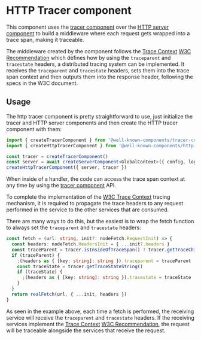 # HTTP Tracer component

This component uses the [tracer component](https://github.com/well-known-components/tracer-component) over the [HTTP server component](https://github.com/well-known-components/http-server) to build a middleware where each request gets wrapped into a trace span, making it traceable.

The middleware created by the component follows the [Trace Context](https://www.w3.org/TR/trace-context) [W3C Recommendation](https://www.w3.org/standards/types#REC) which defines how by using the `traceparent` and `tracestate` headers, a distributed tracing system can be implemented. It receives the `traceparent` and `tracestate` headers, sets them into the trace span context and then outputs them into the response header, following the specs in the W3C document.

## Usage

The http tracer component is pretty straightforward to use, just initialize the tracer and HTTP server components and then create the HTTP tracer component with them:

```ts
import { createTracerComponent } from '@well-known-components/tracer-component'
import { createHttpTracerComponent } from '@well-known-components/http-tracer-component'

const tracer = createTracerComponent()
const server = await createServerComponent<GlobalContext>({ config, logs }, { cors })
createHttpTracerComponent({ server, tracer })
```

When inside of a handler, the code can access the trace span context at any time by using the [tracer component](https://github.com/well-known-components/tracer-component) API.

To complete the implementation of the [W3C Trace Context](https://www.w3.org/TR/trace-context) tracing mechanism, it is required to propagate the trace headers to any request performed in the service to the other services that are consumed.

There are many ways to do this, but the easiest is to wrap the fetch function to always set the `traceparent` and `tracestate` headers:

```ts
const fetch = (url: string, init?: nodeFetch.RequestInit) => {
  const headers: nodeFetch.HeadersInit = { ...init?.headers }
  const traceParent = tracer.isInsideOfTraceSpan() ? tracer.getTraceChildString() : null
  if (traceParent) {
    ;(headers as { [key: string]: string }).traceparent = traceParent
    const traceState = tracer.getTraceStateString()
    if (traceState) {
      ;(headers as { [key: string]: string }).tracestate = traceState
    }
  }
  return realFetch(url, { ...init, headers })
}
```

As seen in the example above, each time a fetch is performed, the receiving service will receive the `traceparent` and `tracestate` headers. If the receiving services implement the [Trace Context](https://www.w3.org/TR/trace-context) [W3C Recommendation](https://www.w3.org/standards/types#REC), the request will be traceable alongside the services that receive the request.
